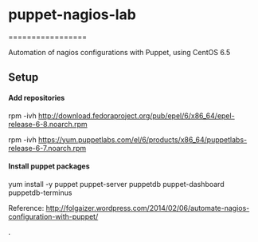 # puppet-nagios-lab
=================

Automation of nagios configurations with Puppet, using CentOS 6.5

## Setup

#### Add repositories

rpm -ivh http://download.fedoraproject.org/pub/epel/6/x86_64/epel-release-6-8.noarch.rpm

rpm -ivh https://yum.puppetlabs.com/el/6/products/x86_64/puppetlabs-release-6-7.noarch.rpm

#### Install puppet packages

yum install -y puppet puppet-server puppetdb puppet-dashboard puppetdb-terminus

Reference: http://folgaizer.wordpress.com/2014/02/06/automate-nagios-configuration-with-puppet/

.
